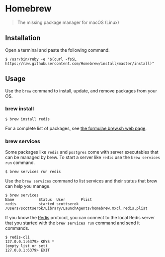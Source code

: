# Homebrew

> The missing package manager for macOS (Linux)

## Installation

Open a terminal and paste the following command.

```
$ /usr/bin/ruby -e "$(curl -fsSL https://raw.githubusercontent.com/Homebrew/install/master/install)"
```

## Usage

Use the `brew` command to install, update, and remove packages from your OS.

### brew install

```
$ brew install redis
```

For a complete list of packages, see [the formulae.brew.sh web
page](https://formulae.brew.sh/).

### brew services

Some packages like `redis` and `postgres` come with server executables that can
be managed by brew.  To start a server like `redis` use the `brew services run`
command.

```
$ brew services run redis
```

Use the `brew services` command to list services and their status that brew can
help you manage.

```
$ brew services
Name           Status  User       Plist
redis          started scottserok /Users/scottserok/Library/LaunchAgents/homebrew.mxcl.redis.plist
```

If you know the [Redis](https://redis.io/commands) protocol, you can connect to
the local Redis server that you started with the `brew services run` command and
send it commands.

```
$ redis-cli
127.0.0.1:6379> KEYS *
(empty list or set)
127.0.0.1:6379> EXIT
```
